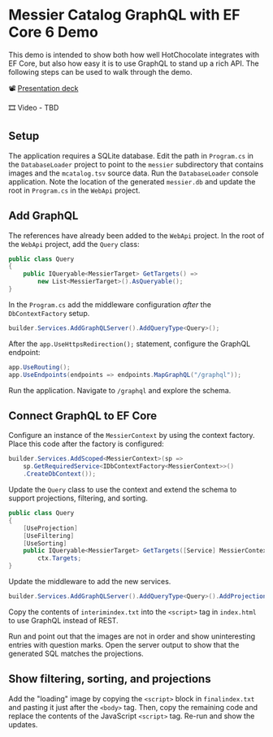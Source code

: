 # Messier Catalog GraphQL with EF Core 6 Demo

This demo is intended to show both how well HotChocolate integrates with EF Core, but also how easy it is to use GraphQL to stand up a rich API. The following steps can be used to walk through the demo.

📽️ [Presentation deck](..\Presentations\dotnetconf2021-efcore6-graphql.pptx)

🎞️ Video - TBD

## Setup

The application requires a SQLite database. Edit the path in `Program.cs` in the `DatabaseLoader` project to point to the `messier` subdirectory that contains images and the `mcatalog.tsv` source data. Run the `DatabaseLoader` console application. Note the location of the generated `messier.db` and update the root in `Program.cs` in the `WebApi` project.

## Add GraphQL

The references have already been added to the `WebApi` project. In the root of the `WebApi` project, add the `Query` class:

```csharp
public class Query
{
    public IQueryable<MessierTarget> GetTargets() =>
        new List<MessierTarget>().AsQueryable();
}
```

In the `Program.cs` add the middleware configuration _after_ the `DbContextFactory` setup.

```csharp
builder.Services.AddGraphQLServer().AddQueryType<Query>();
```

After the `app.UseHttpsRedirection();` statement, configure the GraphQL endpoint:

```csharp
app.UseRouting();
app.UseEndpoints(endpoints => endpoints.MapGraphQL("/graphql"));
```

Run the application. Navigate to `/graphql` and explore the schema.

## Connect GraphQL to EF Core

Configure an instance of the `MessierContext` by using the context factory. Place this code after the factory is configured:

```csharp
builder.Services.AddScoped<MessierContext>(sp => 
    sp.GetRequiredService<IDbContextFactory<MessierContext>>()
    .CreateDbContext());
```

Update the `Query` class to use the context and extend the schema to support projections, filtering, and sorting.

```csharp
public class Query
{
    [UseProjection]
    [UseFiltering]
    [UseSorting]
    public IQueryable<MessierTarget> GetTargets([Service] MessierContext ctx) =>
        ctx.Targets;
}
```

Update the middleware to add the new services.

```csharp
builder.Services.AddGraphQLServer().AddQueryType<Query>().AddProjections().AddFiltering().AddSorting();
```

Copy the contents of `interimindex.txt` into the `<script>` tag in `index.html` to use GraphQL instead of REST.

Run and point out that the images are not in order and show uninteresting entries with question marks. Open the server output to show that the generated SQL matches the projections.

## Show filtering, sorting, and projections

Add the "loading" image by copying the `<script>` block in `finalindex.txt` and pasting it just after the `<body>` tag. Then, copy the remaining code and replace the contents of the JavaScript `<script>` tag. Re-run and show the updates.